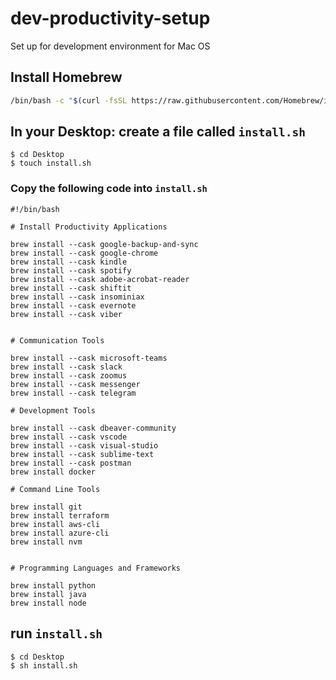 # dev-productivity-setup
Set up for development environment for Mac OS

## Install Homebrew

```bash
/bin/bash -c "$(curl -fsSL https://raw.githubusercontent.com/Homebrew/install/HEAD/install.sh)"
```

## In your Desktop: create a file called `install.sh`


```
$ cd Desktop
$ touch install.sh
```

### Copy the following code into `install.sh` 

```
#!/bin/bash

# Install Productivity Applications

brew install --cask google-backup-and-sync
brew install --cask google-chrome
brew install --cask kindle
brew install --cask spotify
brew install --cask adobe-acrobat-reader
brew install --cask shiftit
brew install --cask insominiax
brew install --cask evernote
brew install --cask viber


# Communication Tools

brew install --cask microsoft-teams
brew install --cask slack
brew install --cask zoomus
brew install --cask messenger
brew install --cask telegram

# Development Tools

brew install --cask dbeaver-community
brew install --cask vscode
brew install --cask visual-studio
brew install --cask sublime-text
brew install --cask postman
brew install docker

# Command Line Tools

brew install git
brew install terraform
brew install aws-cli
brew install azure-cli
brew install nvm


# Programming Languages and Frameworks

brew install python
brew install java
brew install node

```

## run `install.sh` 

```
$ cd Desktop
$ sh install.sh
```




